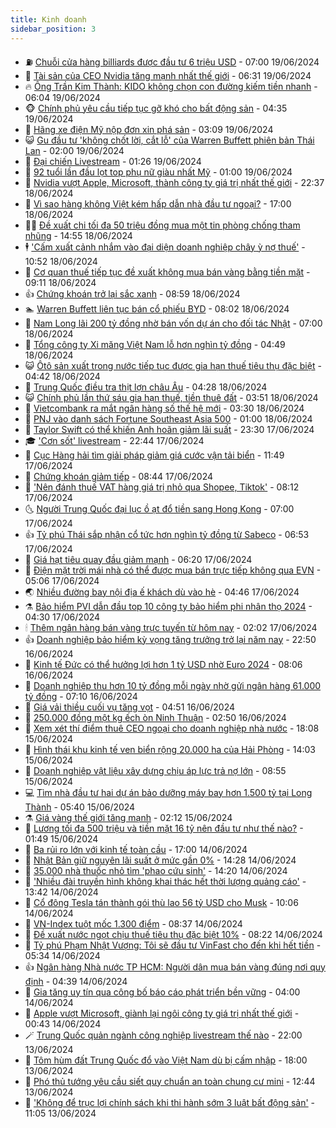 ```yaml
---
title: Kinh doanh
sidebar_position: 3
---
```


<!-- vnexpress-kinh-doanh:START -->
- ⛽️ [Chuỗi cửa hàng billiards được đầu tư 6 triệu USD](https://vnexpress.net/chuoi-cua-hang-billiards-duoc-dau-tu-6-trieu-usd-4759782.html) - 07:00 19/06/2024
- 🐲 [Tài sản của CEO Nvidia tăng mạnh nhất thế giới](https://vnexpress.net/tai-san-cua-ceo-nvidia-tang-manh-nhat-the-gioi-4760115.html) - 06:31 19/06/2024
- 🔥 [Ông Trần Kim Thành: KIDO không chọn con đường kiếm tiền nhanh](https://vnexpress.net/ong-tran-kim-thanh-kido-khong-chon-con-duong-kiem-tien-nhanh-4760134.html) - 06:04 19/06/2024
- 🐵 [Chính phủ yêu cầu tiếp tục gỡ khó cho bất động sản](https://vnexpress.net/chinh-phu-yeu-cau-go-kho-cho-bat-dong-san-4760097.html) - 04:35 19/06/2024
- 🦅 [Hãng xe điện Mỹ nộp đơn xin phá sản](https://vnexpress.net/hang-xe-dien-my-nop-don-xin-pha-san-4760008.html) - 03:09 19/06/2024
- 😺 [Gu đầu tư &#39;không chốt lời, cắt lỗ&#39; của Warren Buffett phiên bản Thái Lan](https://vnexpress.net/gu-dau-tu-khong-chot-loi-cat-lo-cua-warren-buffett-phien-ban-thai-lan-4759835.html) - 02:00 19/06/2024
- 🤩 [Đại chiến Livestream](https://vnexpress.net/dai-chien-livestream-4759607.html) - 01:26 19/06/2024
- 🌮 [92 tuổi lần đầu lọt top phụ nữ giàu nhất Mỹ](https://vnexpress.net/92-tuoi-lan-dau-lot-top-phu-nu-giau-nhat-my-4759731.html) - 01:00 19/06/2024
- 🧰 [Nvidia vượt Apple, Microsoft, thành công ty giá trị nhất thế giới](https://vnexpress.net/nvidia-vuot-apple-microsoft-thanh-cong-ty-gia-tri-nhat-the-gioi-4759928.html) - 22:37 18/06/2024
- 🤔 [Vì sao hàng không Việt kém hấp dẫn nhà đầu tư ngoại?](https://vnexpress.net/vi-sao-hang-khong-viet-kem-hap-dan-nha-dau-tu-ngoai-4759706.html) - 17:00 18/06/2024
- 🧑‍💻 [Đề xuất chi tối đa 50 triệu đồng mua một tin phòng chống tham nhũng](https://vnexpress.net/de-xuat-chi-toi-da-50-trieu-dong-mua-mot-tin-phong-chong-tham-nhung-4759875.html) - 14:55 18/06/2024
- 🕴 [&#39;Cấm xuất cảnh nhắm vào đại diện doanh nghiệp chây ỳ nợ thuế&#39;](https://vnexpress.net/quy-trinh-cam-xuat-canh-khi-no-thue-rat-chat-che-4759808.html) - 10:52 18/06/2024
- 🦩 [Cơ quan thuế tiếp tục đề xuất không mua bán vàng bằng tiền mặt](https://vnexpress.net/co-quan-thue-tiep-tuc-de-xuat-khong-mua-ban-vang-bang-tien-mat-4759740.html) - 09:11 18/06/2024
- 👍 [Chứng khoán trở lại sắc xanh](https://vnexpress.net/chung-khoan-tro-lai-sac-xanh-4759777.html) - 08:59 18/06/2024
- 🏊 [Warren Buffett liên tục bán cổ phiếu BYD](https://vnexpress.net/warren-buffett-lien-tuc-ban-co-phieu-byd-4759723.html) - 08:02 18/06/2024
- 🤡 [Nam Long lãi 200 tỷ đồng nhờ bán vốn dự án cho đối tác Nhật](https://vnexpress.net/nam-long-lai-200-ty-dong-nho-ban-von-du-an-cho-doi-tac-nhat-4759612.html) - 07:00 18/06/2024
- 👀 [Tổng công ty Xi măng Việt Nam lỗ hơn nghìn tỷ đồng](https://vnexpress.net/tong-cong-ty-xi-mang-viet-nam-lo-hon-nghin-ty-dong-4759616.html) - 04:49 18/06/2024
- 😺 [Ôtô sản xuất trong nước tiếp tục được gia hạn thuế tiêu thụ đặc biệt](https://vnexpress.net/oto-san-xuat-trong-nuoc-tiep-tuc-duoc-gia-han-thue-tieu-thu-dac-biet-4759633.html) - 04:42 18/06/2024
- 🦣 [Trung Quốc điều tra thịt lợn châu Âu](https://vnexpress.net/trung-quoc-dieu-tra-thit-lon-chau-au-4759583.html) - 04:28 18/06/2024
- 😺 [Chính phủ lần thứ sáu gia hạn thuế, tiền thuê đất](https://vnexpress.net/chinh-phu-lan-thu-sau-gia-han-thue-tien-thue-dat-4759617.html) - 03:51 18/06/2024
- 💼 [Vietcombank ra mắt ngân hàng số thế hệ mới](https://vnexpress.net/vietcombank-ra-mat-ngan-hang-so-the-he-moi-4759595.html) - 03:30 18/06/2024
- 🤗 [PNJ vào danh sách Fortune Southeast Asia 500](https://vnexpress.net/pnj-vao-danh-sach-fortune-southeast-asia-500-4759402.html) - 01:00 18/06/2024
- 👀 [Taylor Swift có thể khiến Anh hoãn giảm lãi suất](https://vnexpress.net/taylor-swift-co-the-khien-anh-hoan-giam-lai-suat-4759274.html) - 23:30 17/06/2024
- 🎓 [&#39;Cơn sốt&#39; livestream](https://vnexpress.net/con-sot-livestream-4758673.html) - 22:44 17/06/2024
- 🗽 [Cục Hàng hải tìm giải pháp giảm giá cước vận tải biển](https://vnexpress.net/cuc-hang-hai-tim-giai-phap-giam-gia-cuoc-van-tai-bien-4759396.html) - 11:49 17/06/2024
- 🚀 [Chứng khoán giảm tiếp](https://vnexpress.net/chung-khoan-giam-tiep-4759320.html) - 08:44 17/06/2024
- 🤗 [&#39;Nên đánh thuế VAT hàng giá trị nhỏ qua Shopee, Tiktok&#39;](https://vnexpress.net/nen-danh-thue-vat-hang-gia-tri-nho-qua-shopee-tiktok-4759295.html) - 08:12 17/06/2024
- 🌜 [Người Trung Quốc đại lục ồ ạt đổ tiền sang Hong Kong](https://vnexpress.net/nguoi-trung-quoc-dai-luc-o-at-do-tien-sang-hong-kong-4759103.html) - 07:00 17/06/2024
- 👍 [Tỷ phú Thái sắp nhận cổ tức hơn nghìn tỷ đồng từ Sabeco](https://vnexpress.net/ty-phu-thai-sap-nhan-co-tuc-hon-nghin-ty-dong-tu-sabeco-4759155.html) - 06:53 17/06/2024
- 🤖 [Giá hạt tiêu quay đầu giảm mạnh](https://vnexpress.net/gia-hat-tieu-quay-dau-giam-manh-4759197.html) - 06:20 17/06/2024
- 🫣 [Điện mặt trời mái nhà có thể được mua bán trực tiếp không qua EVN](https://vnexpress.net/dien-mat-troi-mai-nha-co-the-duoc-mua-ban-truc-tiep-khong-qua-evn-4759202.html) - 05:06 17/06/2024
- 🌏 [Nhiều đường bay nội địa ế khách dù vào hè](https://vnexpress.net/nhieu-duong-bay-noi-dia-e-khach-du-vao-he-4759137.html) - 04:46 17/06/2024
- ⚗️ [Bảo hiểm PVI dẫn đầu top 10 công ty bảo hiểm phi nhân thọ 2024](https://vnexpress.net/bao-hiem-pvi-dan-dau-top-10-cong-ty-bao-hiem-phi-nhan-tho-2024-4759095.html) - 04:30 17/06/2024
- 🕯 [Thêm ngân hàng bán vàng trực tuyến từ hôm nay](https://vnexpress.net/gia-vang-moi-nhat-hom-nay-17-6-4759073.html) - 02:02 17/06/2024
- 👍 [Doanh nghiệp bảo hiểm kỳ vọng tăng trưởng trở lại năm nay](https://vnexpress.net/doanh-nghiep-bao-hiem-ky-vong-tang-truong-tro-lai-nam-nay-4758858.html) - 22:50 16/06/2024
- 🤠 [Kinh tế Đức có thể hưởng lợi hơn 1 tỷ USD nhờ Euro 2024](https://vnexpress.net/kinh-te-duc-co-the-huong-loi-hon-1-ty-usd-nho-euro-2024-4758919.html) - 08:06 16/06/2024
- 🌊 [Doanh nghiệp thu hơn 10 tỷ đồng mỗi ngày nhờ gửi ngân hàng 61.000 tỷ đồng](https://vnexpress.net/doanh-nghiep-thu-hon-10-ty-dong-moi-ngay-nho-gui-ngan-hang-61-000-ty-dong-4758887.html) - 07:10 16/06/2024
- 🌈 [Giá vải thiều cuối vụ tăng vọt](https://vnexpress.net/gia-vai-thieu-cuoi-vu-tang-vot-4758835.html) - 04:51 16/06/2024
- 🥳 [250.000 đồng một kg ếch òn Ninh Thuận](https://vnexpress.net/250-000-dong-mot-kg-ech-on-ninh-thuan-4758816.html) - 02:50 16/06/2024
- 🐻 [Xem xét thí điểm thuê CEO ngoại cho doanh nghiệp nhà nước](https://vnexpress.net/xem-xet-thi-diem-thue-ceo-ngoai-cho-doanh-nghiep-nha-nuoc-4758773.html) - 18:08 15/06/2024
- 💫 [Hình thái khu kinh tế ven biển rộng 20.000 ha của Hải Phòng](https://vnexpress.net/hinh-thai-khu-kinh-te-ven-bien-rong-20-000-ha-cua-hai-phong-4758675.html) - 14:03 15/06/2024
- 🤩 [Doanh nghiệp vật liệu xây dựng chịu áp lực trả nợ lớn](https://vnexpress.net/doanh-nghiep-vat-lieu-xay-dung-chiu-ap-luc-tra-no-lon-4758698.html) - 08:55 15/06/2024
- 💻 [Tìm nhà đầu tư hai dự án bảo dưỡng máy bay hơn 1.500 tỷ tại Long Thành](https://vnexpress.net/tim-nha-dau-tu-hai-du-an-bao-duong-may-bay-hon-1-500-ty-tai-long-thanh-4758615.html) - 05:40 15/06/2024
- ⚗️ [Giá vàng thế giới tăng mạnh](https://vnexpress.net/gia-vang-the-gioi-tang-manh-4758562.html) - 02:12 15/06/2024
- 🌈 [Lương tối đa 500 triệu và tiền mặt 16 tỷ nên đầu tư như thế nào?](https://vnexpress.net/luong-toi-da-500-trieu-va-tien-mat-16-ty-nen-dau-tu-nhu-the-nao-4757498.html) - 01:49 15/06/2024
- 🌝 [Ba rủi ro lớn với kinh tế toàn cầu](https://vnexpress.net/ba-rui-ro-lon-voi-kinh-te-toan-cau-4758180.html) - 17:00 14/06/2024
- 🥸 [Nhật Bản giữ nguyên lãi suất ở mức gần 0%](https://vnexpress.net/nhat-ban-giu-nguyen-lai-suat-o-muc-gan-0-4758491.html) - 14:28 14/06/2024
- 🦆 [35.000 nhà thuốc nhỏ tìm &#39;phao cứu sinh&#39;](https://vnexpress.net/35-000-nha-thuoc-nho-tim-phao-cuu-sinh-4758427.html) - 14:20 14/06/2024
- 🌋 [&#39;Nhiều đài truyền hình không khai thác hết thời lượng quảng cáo&#39;](https://vnexpress.net/nhieu-dai-truyen-hinh-khong-khai-thac-het-thoi-luong-quang-cao-4758389.html) - 13:42 14/06/2024
- 🦍 [Cổ đông Tesla tán thành gói thù lao 56 tỷ USD cho Musk](https://vnexpress.net/co-dong-tesla-tan-thanh-goi-thu-lao-56-ty-usd-cho-musk-4758346.html) - 10:06 14/06/2024
- 🤔 [VN-Index tuột mốc 1.300 điểm](https://vnexpress.net/vn-index-tuot-moc-1-300-diem-4758386.html) - 08:37 14/06/2024
- 🧰 [Đề xuất nước ngọt chịu thuế tiêu thụ đặc biệt 10%](https://vnexpress.net/de-xuat-nuoc-ngot-chiu-thue-tieu-thu-dac-biet-10-4758360.html) - 08:22 14/06/2024
- 🌝 [Tỷ phú Phạm Nhật Vượng: Tôi sẽ đầu tư VinFast cho đến khi hết tiền](https://vnexpress.net/ty-phu-pham-nhat-vuong-toi-se-dau-tu-vinfast-cho-den-khi-het-tien-4758299.html) - 05:34 14/06/2024
- 👍 [Ngân hàng Nhà nước TP HCM: Người dân mua bán vàng đúng nơi quy định](https://vnexpress.net/nguoi-dan-chi-duoc-mua-ban-vang-mieng-tai-don-vi-co-giay-phep-4758218.html) - 04:39 14/06/2024
- 🗽 [Gia tăng uy tín qua công bố báo cáo phát triển bền vững](https://vnexpress.net/gia-tang-uy-tin-qua-cong-bo-bao-cao-phat-trien-ben-vung-4757973.html) - 04:00 14/06/2024
- 🐎 [Apple vượt Microsoft, giành lại ngôi công ty giá trị nhất thế giới](https://vnexpress.net/apple-vuot-microsoft-gianh-lai-ngoi-cong-ty-gia-tri-nhat-the-gioi-4758114.html) - 00:43 14/06/2024
- 🪄 [Trung Quốc quản ngành công nghiệp livestream thế nào](https://vnexpress.net/trung-quoc-quan-nganh-cong-nghiep-livestream-the-nao-4757946.html) - 22:00 13/06/2024
- 🎊 [Tôm hùm đất Trung Quốc đổ vào Việt Nam dù bị cấm nhập](https://vnexpress.net/tom-hum-dat-trung-quoc-do-vao-viet-nam-du-bi-cam-nhap-4757872.html) - 18:00 13/06/2024
- 🗽 [Phó thủ tướng yêu cầu siết quy chuẩn an toàn chung cư mini](https://vnexpress.net/pho-thu-tuong-yeu-cau-siet-quy-chuan-an-toan-chung-cu-mini-4758031.html) - 12:44 13/06/2024
- 🦩 [&#39;Không để trục lợi chính sách khi thi hành sớm 3 luật bất động sản&#39;](https://vnexpress.net/khong-de-truc-loi-chinh-sach-khi-thi-hanh-som-3-luat-bat-dong-san-4757963.html) - 11:05 13/06/2024<!-- vnexpress-kinh-doanh:END -->
